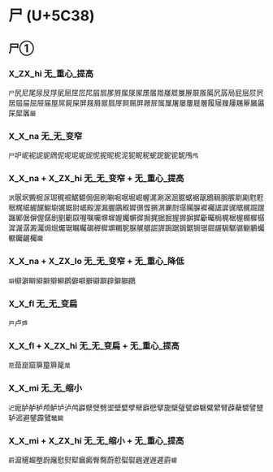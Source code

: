 # 尸 (U+5C38)

## 尸①

### X_ZX_hi 无_重心_提高
`尸`尻尼尾尿㞋㞌㞍㞎㞏㞐㞑㞒㞓㞔㞕㞖㞗㞘㞙㞚㞛㞜㞞㞟㞠㞡䬤䲩凥孱局屁层屃屄居屆屇屈屉届屋屌屍屎屏屐屑屒屓屖屙屚屛屜屝属屟屠屡屢屣層履屦屧屨屩屪屫屭杘犀羼`屬`

### X_X_na 无_无_变窄
`尸`㕧㞾䘦䛏䝚䲿伲呢坭妮屔怩抳昵柅泥狔眤秜蚭跜鈮铌馜鳲`鸤`

### X_X_na + X_ZX_hi 无_无_变窄 + 无_重心_提高
`泦`䯌㘲㩔㭾㳮㻕䅏䘿䱟䵕侷倔刷唰啒啹堀崛幄浘涮涺淈腒蜛裾髛鶋䎤䏱䐅㓾㔉屗屘䅕䊊䋧䌂䬿䲁墛娓婮尉崌殿渥漏腛鶌㕞㜨㣯㥡㨝㴮㶜㷉㻵䌵䐖䙙䙱䛯䜄䜸䝻䞔䠇䠎䠧䣝倨偋偓僝剧剭劚叞喔嘱囑塀墀媉孎幈徲挶捤据掘握搱摒摨斸曯梮梶椐楃榍樨樼漽潳潺澱灟焗煀爥琚瞩矚碿稺穉竮糏胒脲艉艍誳謘跼踞鋦鋸锔锯镼龌駶驏骣鳚鷵蠾轏钃齷欘`䠱`

### X_X_na + X_ZX_lo 无_无_变窄 + 无_重心_降低
`壀`檘澼䁹䌟䑀㱸䡶䴙僻噼擗礔躃辟鐴隦鸊

### X_X_fl 无_无_变扁
`戸`卢`㞝`

### X_X_fl + X_ZX_hi 无_无_变扁 + 无_重心_提高
`苨`䓛崫窟箳箼簈䇻`荱`

### X_X_mi 无_无_缩小 
`迉`痆胪舻栌颅鲈垆泸鸬㠔㵨䢃劈埿壁嬖孹幦廦憵擘旎檗璧甓癖礕糪繴臂薜蘗襞譬躄轳迡避鐾霹鷿`鼊闢`

### X_X_mi + X_ZX_hi 无_无_缩小 + 无_重心_提高
`罻`㵠䆈䞷壂嶎廜慰熨犚瘺癜臀臋蔚藯螱褽趘遅遟遲霨`㡪`